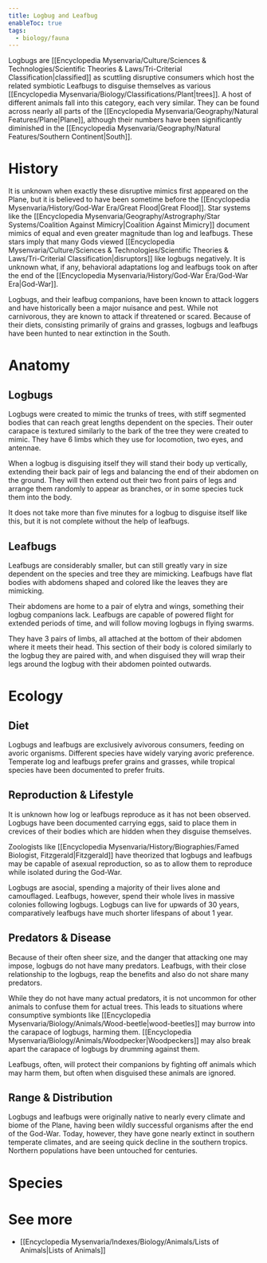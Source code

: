 ```yaml
---
title: Logbug and Leafbug
enableToc: true
tags:
  - biology/fauna
---
```


Logbugs are [[Encyclopedia Mysenvaria/Culture/Sciences & Technologies/Scientific Theories & Laws/Tri-Criterial Classification|classified]] as scuttling disruptive consumers which host the related symbiotic Leafbugs to disguise themselves as various [[Encyclopedia Mysenvaria/Biology/Classifications/Plant|trees]]. A host of different animals fall into this category, each very similar. They can be found across nearly all parts of the [[Encyclopedia Mysenvaria/Geography/Natural Features/Plane|Plane]], although their numbers have been significantly diminished in the [[Encyclopedia Mysenvaria/Geography/Natural Features/Southern Continent|South]].
# History
It is unknown when exactly these disruptive mimics first appeared on the Plane, but it is believed to have been sometime before the [[Encyclopedia Mysenvaria/History/God-War Era/Great Flood|Great Flood]]. Star systems like the [[Encyclopedia Mysenvaria/Geography/Astrography/Star Systems/Coalition Against Mimicry|Coalition Against Mimicry]] document mimics of equal and even greater magnitude than log and leafbugs. These stars imply that many Gods viewed [[Encyclopedia Mysenvaria/Culture/Sciences & Technologies/Scientific Theories & Laws/Tri-Criterial Classification|disruptors]] like logbugs negatively. It is unknown what, if any, behavioral adaptations log and leafbugs took on after the end of the [[Encyclopedia Mysenvaria/History/God-War Era/God-War Era|God-War]].

Logbugs, and their leafbug companions, have been known to attack loggers and have historically been a major nuisance and pest. While not carnivorous, they are known to attack if threatened or scared. Because of their diets, consisting primarily of grains and grasses, logbugs and leafbugs have been hunted to near extinction in the South.
# Anatomy
## Logbugs
Logbugs were created to mimic the trunks of trees, with stiff segmented bodies that can reach great lengths dependent on the species. Their outer carapace is textured similarly to the bark of the tree they were created to mimic. They have 6 limbs which they use for locomotion, two eyes, and antennae.

When a logbug is disguising itself they will stand their body up vertically, extending their back pair of legs and balancing the end of their abdomen on the ground. They will then extend out their two front pairs of legs and arrange them randomly to appear as branches, or in some species tuck them into the body.

It does not take more than five minutes for a logbug to disguise itself like this, but it is not complete without the help of leafbugs.
## Leafbugs
Leafbugs are considerably smaller, but can still greatly vary in size dependent on the species and tree they are mimicking. Leafbugs have flat bodies with abdomens shaped and colored like the leaves they are mimicking. 

Their abdomens are home to a pair of elytra and wings, something their logbug companions lack. Leafbugs are capable of powered flight for extended periods of time, and will follow moving logbugs in flying swarms.

They have 3 pairs of limbs, all attached at the bottom of their abdomen where it meets their head. This section of their body is colored similarly to the logbug they are paired with, and when disguised they will wrap their legs around the logbug with their abdomen pointed outwards.
# Ecology
## Diet
Logbugs and leafbugs are exclusively avivorous consumers, feeding on avoric organisms. Different species have widely varying avoric preference. Temperate log and leafbugs prefer grains and grasses, while tropical species have been documented to prefer fruits.
## Reproduction & Lifestyle
It is unknown how log or leafbugs reproduce as it has not been observed. Logbugs have been documented carrying eggs, said to place them in crevices of their bodies which are hidden when they disguise themselves.

Zoologists like [[Encyclopedia Mysenvaria/History/Biographies/Famed Biologist, Fitzgerald|Fitzgerald]] have theorized that logbugs and leafbugs may be capable of asexual reproduction, so as to allow them to reproduce while isolated during the God-War.

Logbugs are asocial, spending a majority of their lives alone and camouflaged. Leafbugs, however, spend their whole lives in massive colonies following logbugs. Logbugs can live for upwards of 30 years, comparatively leafbugs have much shorter lifespans of about 1 year.
## Predators & Disease
Because of their often sheer size, and the danger that attacking one may impose, logbugs do not have many predators. Leafbugs, with their close relationship to the logbugs, reap the benefits and also do not share many predators.

While they do not have many actual predators, it is not uncommon for other animals to confuse them for actual trees. This leads to situations where consumptive symbionts like [[Encyclopedia Mysenvaria/Biology/Animals/Wood-beetle|wood-beetles]] may burrow into the carapace of logbugs, harming them. [[Encyclopedia Mysenvaria/Biology/Animals/Woodpecker|Woodpeckers]] may also break apart the carapace of logbugs by drumming against them.

Leafbugs, often, will protect their companions by fighting off animals which may harm them, but often when disguised these animals are ignored.
## Range & Distribution
Logbugs and leafbugs were originally native to nearly every climate and biome of the Plane, having been wildly successful organisms after the end of the God-War. Today, however, they have gone nearly extinct in southern temperate climates, and are seeing quick decline in the southern tropics. Northern populations have been untouched for centuries.
# Species

# See more
- [[Encyclopedia Mysenvaria/Indexes/Biology/Animals/Lists of Animals|Lists of Animals]]
